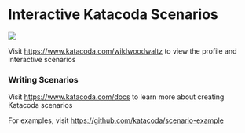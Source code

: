 # Interactive Katacoda Scenarios

[![](http://shields.katacoda.com/katacoda/wildwoodwaltz/count.svg)](https://www.katacoda.com/wildwoodwaltz "Get your profile on Katacoda.com")

Visit https://www.katacoda.com/wildwoodwaltz to view the profile and interactive scenarios

### Writing Scenarios
Visit https://www.katacoda.com/docs to learn more about creating Katacoda scenarios

For examples, visit https://github.com/katacoda/scenario-example
